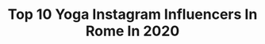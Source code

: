 ---
title: Top 10 Yoga Instagram Influencers In Rome In 2020
description: >-
  Find top yoga Instagram influencers in Rome in 2020. Most popular hashtags: #iorestoacasa #love #yoga #coronavirus.
platform: Instagram
profiles:
  - username: "_robertarei_"
    fullname: >-
      Roberta Rei
    location: "Italy"
    followers: 78353
    engagement: 386
    commentsToLikes: 0.027724
    id: ck5q1t4grcnce0i11x2tb5se8
    verified: true
    hashtags: "#unacanzonealgiorno, #food, #pizza, #crow"
  - username: "anaquiles30"
    fullname: >-
      Ana Quiles Boix
    location: "Italy"
    followers: 10027
    engagement: 842
    commentsToLikes: 0.043573
    id: ck13b7o2ku3db0i19iiox109y
    verified: false
    hashtags: "#roma, #tuttoandr, #italiana, #sol"
  - username: "morganickitchen"
    fullname: >-
      Morgan Witkin
    location: "Italy"
    followers: 42988
    engagement: 136
    commentsToLikes: 0.079522
    id: ck5hiardncj830i11vkri3wbe
    verified: false
    hashtags: "#tastetherainbow, #noughsaid, #morganickitchen, #plantbased"
  - username: "evaredson"
    fullname: >-
      Eva Redson | Italian Fashion
    location: "Italy"
    followers: 13602
    engagement: 749
    commentsToLikes: 0.054813
    id: ck5hgd4pp25qz0i11bveywjnf
    verified: false
    hashtags: "#florence, #bloggergirl, #jewellery, #adictedtobeauty"
  - username: "andrea_ru"
    fullname: >-
      Andrea Ru
    location: "Italy"
    followers: 16260
    engagement: 347
    commentsToLikes: 0.039640
    id: ck0ty81n5lutq0i19dj7qzj9m
    verified: false
    hashtags: "#fuerteventurayoga, #thebestofnorway, #fuerteventura, #nordland"
  - username: "a_w_a_l_k_e_r_"
    fullname: >-
      Antonio Walker
    location: "Italy"
    followers: 115514
    engagement: 134
    commentsToLikes: 0.060977
    id: ck8t69mqgcryy0j788zug3qr8
    verified: false
    hashtags: "#ridiamocisu, #casamilano, #tbt, #traveluk"
  - username: "annasafroncik"
    fullname: >-
      Anna Safroncik
    location: "Italy"
    followers: 468878
    engagement: 397
    commentsToLikes: 0.013762
    id: ck15s9dgrbvzf0i19gg2b558m
    verified: true
    hashtags: "#healthylifestyle, #portraits, #omathome, #casa"
  - username: "emanuelareiofficial"
    fullname: >-
      Emanuela Rei
    location: "Italy"
    followers: 194892
    engagement: 554
    commentsToLikes: 0.016202
    id: ck0w5a0yl2n2i0i19o8d617yl
    verified: false
    hashtags: "#story, #aladdin, #milleeunanotte, #iblues"
  - username: "alessandrapierelli"
    fullname: >-
      Alessandra Pierelli🌸
    location: "Italy"
    followers: 210190
    engagement: 276
    commentsToLikes: 0.027480
    id: ck5hcbqpzh7tr0i11auffxxon
    verified: true
    hashtags: "#coronavirus, #forzaitalia, #followers, #mamma"
  - username: "nicoleenina"
    fullname: >-
      nic e nina  -  italy 🇮🇹
    location: "Italy"
    followers: 11278
    engagement: 983
    commentsToLikes: 0.032456
    id: ck15qere52hn30i1911exqtgi
    verified: false
    hashtags: "#sticazzi, #inkedhand, #caneviziato, #piercing"
---